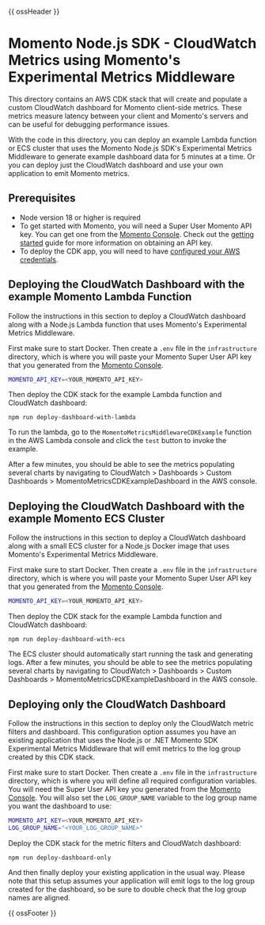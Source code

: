 {{ ossHeader }}

# Momento Node.js SDK - CloudWatch Metrics using Momento's Experimental Metrics Middleware

This directory contains an AWS CDK stack that will create and populate a custom CloudWatch dashboard for Momento client-side metrics. These metrics measure latency between your client and Momento's servers and can be useful for debugging performance issues.

With the code in this directory, you can deploy an example Lambda function or ECS cluster that uses the Momento Node.js SDK's Experimental Metrics Middleware to generate example dashboard data for 5 minutes at a time. Or you can deploy just the CloudWatch dashboard and use your own application to emit Momento metrics.

## Prerequisites

- Node version 18 or higher is required
- To get started with Momento, you will need a Super User Momento API key. You can get one from the [Momento Console](https://console.gomomento.com). Check out the [getting started](https://docs.momentohq.com/getting-started) guide for more information on obtaining an API key.
- To deploy the CDK app, you will need to have [configured your AWS credentials](https://docs.aws.amazon.com/cli/latest/userguide/cli-chap-authentication.html#cli-chap-authentication-precedence).

## Deploying the CloudWatch Dashboard with the example Momento Lambda Function

Follow the instructions in this section to deploy a CloudWatch dashboard along with a Node.js Lambda function that uses Momento's Experimental Metrics Middleware.

First make sure to start Docker. Then create a `.env` file in the `infrastructure` directory, which is where you will paste your Momento Super User API key that you generated from the [Momento Console](https://console.gomomento.com).

```bash
MOMENTO_API_KEY=<YOUR_MOMENTO_API_KEY>
```

Then deploy the CDK stack for the example Lambda function and CloudWatch dashboard:

```
npm run deploy-dashboard-with-lambda
```

To run the lambda, go to the `MomentoMetricsMiddlewareCDKExample` function in the AWS Lambda console and click the `test` button to invoke the example.

After a few minutes, you should be able to see the metrics populating several charts by navigating to CloudWatch > Dashboards > Custom Dashboards > MomentoMetricsCDKExampleDashboard in the AWS console.

## Deploying the CloudWatch Dashboard with the example Momento ECS Cluster

Follow the instructions in this section to deploy a CloudWatch dashboard along with a small ECS cluster for a Node.js Docker image that uses Momento's Experimental Metrics Middleware.

First make sure to start Docker. Then create a `.env` file in the `infrastructure` directory, which is where you will paste your Momento Super User API key that you generated from the [Momento Console](https://console.gomomento.com).

```bash
MOMENTO_API_KEY=<YOUR_MOMENTO_API_KEY>
```

Then deploy the CDK stack for the example Lambda function and CloudWatch dashboard:

```
npm run deploy-dashboard-with-ecs
```

The ECS cluster should automatically start running the task and generating logs. After a few minutes, you should be able to see the metrics populating several charts by navigating to CloudWatch > Dashboards > Custom Dashboards > MomentoMetricsCDKExampleDashboard in the AWS console.

## Deploying only the CloudWatch Dashboard

Follow the instructions in this section to deploy only the CloudWatch metric filters and dashboard. This configuration option assumes you have an existing application that uses the Node.js or .NET Momento SDK Experimental Metrics Middleware that will emit metrics to the log group created by this CDK stack.

First make sure to start Docker. Then create a `.env` file in the `infrastructure` directory, which is where you will define all required configuration variables.
You will need the Super User API key you generated from the [Momento Console](https://console.gomomento.com). You will also set the `LOG_GROUP_NAME` variable to the log group name you want the dashboard to use:

```bash
MOMENTO_API_KEY=<YOUR_MOMENTO_API_KEY>
LOG_GROUP_NAME="<YOUR_LOG_GROUP_NAME>"
```

Deploy the CDK stack for the metric filters and CloudWatch dashboard:

```
npm run deploy-dashboard-only
```

And then finally deploy your existing application in the usual way. Please note that this setup assumes your application will emit logs to the log group created for the dashboard, so be sure to double check that the log group names are aligned.

{{ ossFooter }}
